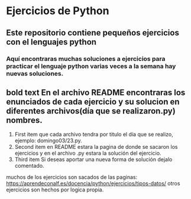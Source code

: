 # Ejercicios de Python
## Este repositorio contiene pequeños ejercicios con el lenguajes python
### Aquí encontraras muchas soluciones a ejercicios para practicar el lenguaje python varias veces a la semana hay nuevas soluciones.
**bold text** En el archivo README encontraras los enunciados de cada ejercicio y su solucion en diferentes archivos(día que se realizaron.py) nombres.
---
[^1]:Notas
*italicized text* Ten encuenta:

1. First item que cada archivo tendra por titulo el día que se realizo, ejemplo: domingo03/23.py.
2. Second item en README estara la pagina de donde se sacaron los ejercicios y en el archivo .py estara la solución del ejercicio.
3. Third item Si deseas aportar una nueva forma de solución dejalo comentado.

muchos de los ejercicios son sacados de las paginas:
https://aprendeconalf.es/docencia/python/ejercicios/tipos-datos/
otros ejercicios son hechos por logica propia.
